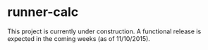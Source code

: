 # runner-calc

This project is currently under construction. A functional release is expected in the coming weeks (as of 11/10/2015).

